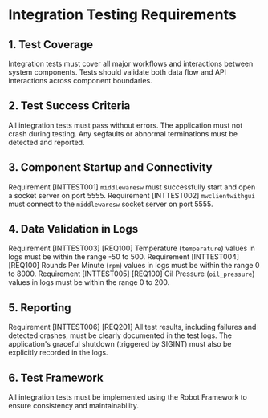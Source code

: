 

# Integration Testing Requirements

## 1. Test Coverage
Integration tests must cover all major workflows and interactions between system components.
Tests should validate both data flow and API interactions across component boundaries.

## 2. Test Success Criteria
All integration tests must pass without errors.
The application must not crash during testing. Any segfaults or abnormal terminations must be detected and reported.

## 3. Component Startup and Connectivity
Requirement [INTTEST001]
  `middlewaresw` must successfully start and open a socket server on port 5555.
Requirement [INTTEST002]
  `mwclientwithgui` must connect to the `middlewaresw` socket server on port 5555.

## 4. Data Validation in Logs
Requirement [INTTEST003] [REQ100]
  Temperature (`temperature`) values in logs must be within the range -50 to 500.
Requirement [INTTEST004] [REQ100]
  Rounds Per Minute (`rpm`) values in logs must be within the range 0 to 8000.
Requirement [INTTEST005] [REQ100]
  Oil Pressure (`oil_pressure`) values in logs must be within the range 0 to 200.

## 5. Reporting
Requirement [INTTEST006] [REQ201]
  All test results, including failures and detected crashes, must be clearly documented in the test logs. The application's graceful shutdown (triggered by SIGINT) must also be explicitly recorded in the logs.

## 6. Test Framework
All integration tests must be implemented using the Robot Framework to ensure consistency and maintainability.
